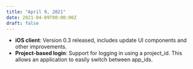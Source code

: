```yaml
---
title: "April 9, 2021"
date: 2021-04-09T00:00:00Z
draft: false
---
```


- **iOS client**: Version 0.3 released, includes update UI components and other improvements.
- **Project-based login**: Support for logging in using a project_id. This allows an application to easily switch between app_ids.
